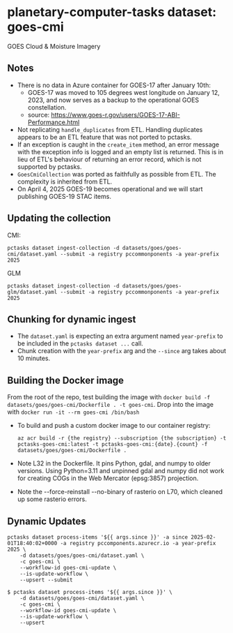 # planetary-computer-tasks dataset: goes-cmi

GOES Cloud & Moisture Imagery

## Notes

- There is no data in Azure container for GOES-17 after January 10th:
    - GOES-17 was moved to 105 degrees west longitude on January 12, 2023, and now serves as a backup to the operational GOES constellation.
    - source: https://www.goes-r.gov/users/GOES-17-ABI-Performance.html
- Not replicating `handle_duplicates` from ETL. Handling duplicates appears to be an ETL feature that was not ported to pctasks.
- If an exception is caught in the `create_item` method, an error message with the exception info is logged and an empty list is returned. This is in lieu of ETL's behaviour of returning an error record, which is not supported by pctasks.
- `GoesCmiCollection` was ported as faithfully as possible from ETL. The complexity is inherited from ETL.
- On April 4, 2025 GOES-19 becomes operational and we will start publishing GOES-19 STAC items.

## Updating the collection

CMI:

```
pctasks dataset ingest-collection -d datasets/goes/goes-cmi/dataset.yaml --submit -a registry pccommonponents -a year-prefix 2025
```

GLM

```
pctasks dataset ingest-collection -d datasets/goes/goes-glm/dataset.yaml --submit -a registry pccommonponents -a year-prefix 2025
```

## Chunking for dynamic ingest

- The `dataset.yaml` is expecting an extra argument named `year-prefix` to be included in the `pctasks dataset ...` call.
- Chunk creation with the `year-prefix` arg and the `--since` arg takes about 10 minutes.

## Building the Docker image

From the root of the repo, test building the image with `docker build -f datasets/goes/goes-cmi/Dockerfile . -t goes-cmi`.
Drop into the image with `docker run -it --rm goes-cmi /bin/bash`

- To build and push a custom docker image to our container registry:

    ```shell
    az acr build -r {the registry} --subscription {the subscription} -t pctasks-goes-cmi:latest -t pctasks-goes-cmi:{date}.{count} -f datasets/goes/goes-cmi/Dockerfile .
    ```

- Note L32 in the Dockerfile. It pins Python, gdal, and numpy to older versions. Using Python=3.11 and unpinned gdal and numpy did not work for creating COGs in the Web Mercator (epsg:3857) projection.
- Note the --force-reinstall --no-binary of rasterio on L70, which cleaned up some rasterio errors.

## Dynamic Updates

```
pctasks dataset process-items '${{ args.since }}' -a since 2025-02-01T18:40:02+0000 -a registry pccomponents.azurecr.io -a year-prefix 2025 \
    -d datasets/goes/goes-cmi/dataset.yaml \
    -c goes-cmi \
    --workflow-id goes-cmi-update \
    --is-update-workflow \
    --upsert --submit
```

```
$ pctasks dataset process-items '${{ args.since }}' \
    -d datasets/goes/goes-cmi/dataset.yaml \
    -c goes-cmi \
    --workflow-id goes-cmi-update \
    --is-update-workflow \
    --upsert
```